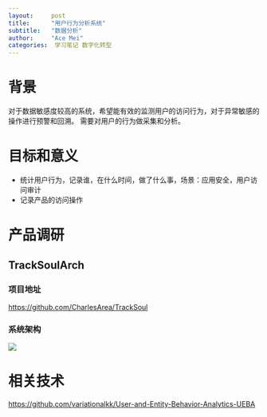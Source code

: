 ```yaml
---
layout:     post
title:      "用户行为分析系统"
subtitle:   "数据分析"
author:     "Ace Mei"
categories:  学习笔记 数字化转型
---
```


# 背景


对于数据敏感度较高的系统，希望能有效的监测用户的访问行为，对于异常敏感的操作进行预警和回溯。
需要对用户的行为做采集和分析。

# 目标和意义

- 统计用户行为，记录谁，在什么时间，做了什么事，场景：应用安全，用户访问审计
- 记录产品的访问操作

# 产品调研

## TrackSoulArch

### 项目地址
https://github.com/CharlesArea/TrackSoul

### 系统架构

![](https://ieasydevops.github.io/assets/images/2023/0804/TrackSoulArch.png)

# 相关技术

https://github.com/variationalkk/User-and-Entity-Behavior-Analytics-UEBA